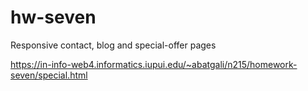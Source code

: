 # hw-seven
Responsive contact, blog and special-offer pages

https://in-info-web4.informatics.iupui.edu/~abatgali/n215/homework-seven/special.html

